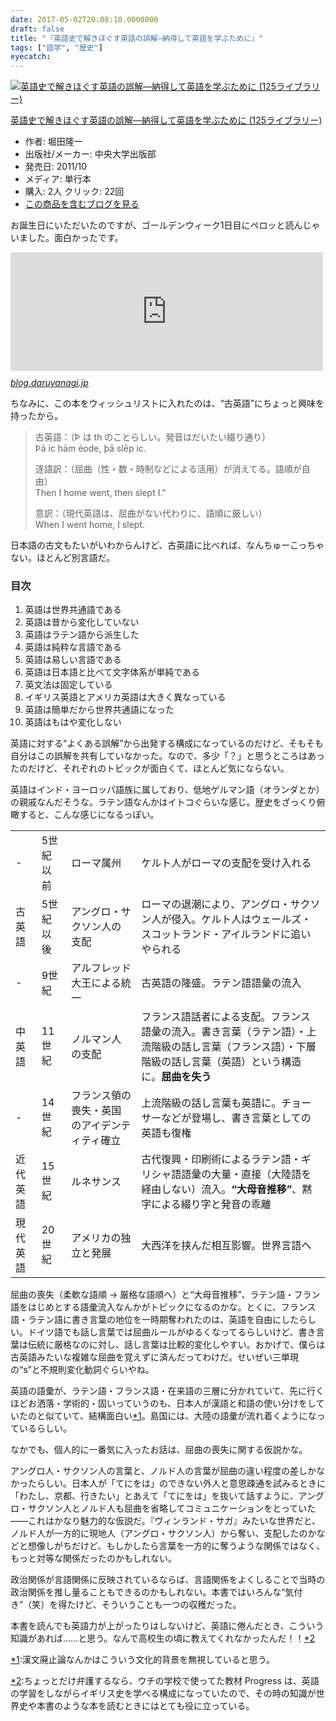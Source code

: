 ```yaml
---
date: 2017-05-02T20:08:10.0000000
draft: false
title: "『英語史で解きほぐす英語の誤解―納得して英語を学ぶために』"
tags: ["語学", "歴史"]
eyecatch: 
---
```

<p><div class="hatena-asin-detail"><a href="http://www.amazon.co.jp/exec/obidos/ASIN/4805727047/bestylesnet-22/"><img src="https://images-fe.ssl-images-amazon.com/images/I/41acvZkzrZL._SL160_.jpg" class="hatena-asin-detail-image" alt="英語史で解きほぐす英語の誤解―納得して英語を学ぶために (125ライブラリー)" title="英語史で解きほぐす英語の誤解―納得して英語を学ぶために (125ライブラリー)"></a><div class="hatena-asin-detail-info"><p class="hatena-asin-detail-title"><a href="http://www.amazon.co.jp/exec/obidos/ASIN/4805727047/bestylesnet-22/">英語史で解きほぐす英語の誤解―納得して英語を学ぶために (125ライブラリー)</a></p><ul><li><span class="hatena-asin-detail-label">作者:</span> 堀田隆一</li><li><span class="hatena-asin-detail-label">出版社/メーカー:</span> 中央大学出版部</li><li><span class="hatena-asin-detail-label">発売日:</span> 2011/10</li><li><span class="hatena-asin-detail-label">メディア:</span> 単行本</li><li><span class="hatena-asin-detail-label">購入</span>: 2人 <span class="hatena-asin-detail-label">クリック</span>: 22回</li><li><a href="http://d.hatena.ne.jp/asin/4805727047/bestylesnet-22" target="_blank">この商品を含むブログを見る</a></li></ul></div><div class="hatena-asin-detail-foot"></div></div></p><p>お誕生日にいただいたのですが、ゴールデンウィーク1日目にペロッと読んじゃいました。面白かったです。</p><p><iframe src="http://blog.daruyanagi.jp/embed/2017/05/01/134744" title="お誕生日プレゼント、ありがとうございます！ - だるろぐ" class="embed-card embed-blogcard" scrolling="no" frameborder="0" style="display: block; width: 100%; height: 190px; max-width: 500px; margin: 10px 0px;"></iframe><cite class="hatena-citation"><a href="http://blog.daruyanagi.jp/entry/2017/05/01/134744">blog.daruyanagi.jp</a></cite></p><p>ちなみに、この本をウィッシュリストに入れたのは、“古英語”にちょっと興味を持ったから。</p>

<blockquote>
<p>古英語：（Þ は th のことらしい。発音はだいたい綴り通り）<br />
Þā ic hām ēode, þā slēp ic.</p><p>逐語訳：（屈曲（性・数・時制などによる活用）が消えてる。語順が自由）<br />
Then I home went, then slept I."</p><p>意訳：（現代英語は、屈曲がない代わりに、語順に厳しい）<br />
When I went home, I slept.</p>

</blockquote>
<p>日本語の古文もたいがいわからんけど、古英語に比べれば、なんちゅーこっちゃない。ほとんど別言語だ。</p>

<div class="section">
<h3>目次</h3>

<ol>
<li>英語は世界共通語である</li>
<li>英語は昔から変化していない</li>
<li>英語はラテン語から派生した</li>
<li>英語は純粋な言語である</li>
<li>英語は易しい言語である</li>
<li>英語は日本語と比べて文字体系が単純である</li>
<li>英文法は固定している</li>
<li>イギリス英語とアメリカ英語は大きく異なっている</li>
<li>英語は簡単だから世界共通語になった</li>
<li>英語はもはや変化しない</li>
</ol><p>英語に対する“よくある誤解”から出発する構成になっているのだけど、そもそも自分はこの誤解を共有していなかった。なので、多少「？」と思うところはあったのだけど、それぞれのトピックが面白くて、ほとんど気にならない。</p><p>英語はインド・ヨーロッパ語族に属しており、低地ゲルマン語（オランダとか）の親戚なんだそうな。ラテン語なんかはイトコぐらいな感じ。歴史をざっくり俯瞰すると、こんな感じになるっぽい。</p>

<table>
<tr>
<td>-</td>
<td>5世紀以前</td>
<td>ローマ属州</td>
<td>ケルト人がローマの支配を受け入れる</td>
</tr>
<tr>
<td>古英語</td>
<td>5世紀以後</td>
<td>アングロ・サクソン人の支配</td>
<td>ローマの退潮により、アングロ・サクソン人が侵入。ケルト人はウェールズ・スコットランド・アイルランドに追いやられる</td>
</tr>
<tr>
<td>-</td>
<td>9世紀</td>
<td>アルフレッド大王による統一</td>
<td>古英語の隆盛。ラテン語語彙の流入</td>
</tr>
<tr>
<td>中英語</td>
<td>11世紀</td>
<td>ノルマン人の支配</td>
<td>フランス語話者による支配。フランス語彙の流入。書き言葉（ラテン語）・上流階級の話し言葉（フランス語）・下層階級の話し言葉（英語）という構造に。<b>屈曲を失う</b></td>
</tr>
<tr>
<td>-</td>
<td>14世紀</td>
<td>フランス領の喪失・英国のアイデンティティ確立</td>
<td>上流階級の話し言葉も英語に。チョーサーなどが登場し、書き言葉としての英語も復権</td>
</tr>
<tr>
<td>近代英語</td>
<td>15世紀</td>
<td>ルネサンス</td>
<td>古代復興・印刷術によるラテン語・ギリシャ語語彙の大量・直接（大陸語を経由しない）流入。<b>“大母音推移”</b>、黙字による綴り字と発音の乖離</td>
</tr>
<tr>
<td>現代英語</td>
<td>20世紀</td>
<td>アメリカの独立と発展</td>
<td>大西洋を挟んだ相互影響。世界言語へ</td>
</tr>
</table><p>屈曲の喪失（柔軟な語順 → 厳格な語順へ）と“大母音推移”、ラテン語・フラン語をはじめとする語彙流入なんかがトピックになるのかな。とくに、フランス語・ラテン語に書き言葉の地位を一時期奪われたのは、英語を自由にしたらしい。ドイツ語でも話し言葉では屈曲ルールがゆるくなってるらしいけど、書き言葉は伝統に厳格なのに対し、話し言葉は比較的変化しやすい。おかげで、僕らは古英語みたいな複雑な屈曲を覚えずに済んだってわけだ。せいぜい三単現の“s”と不規則変化動詞ぐらいやね。</p><p>英語の語彙が、ラテン語・フランス語・在来語の三層に分かれていて、先に行くほどお洒落・学術的・固いっていうのも、日本人が漢語と和語の使い分けをしていたのと似ていて、結構面白い<a href="#f-a99dc589" name="fn-a99dc589" title="漢文廃止論なんかはこういう文化的背景を無視していると思う。">*1</a>。島国には、大陸の語彙が流れ着くようになっているらしい。</p><p>なかでも、個人的に一番気に入ったお話は、屈曲の喪失に関する仮説かな。</p><p>アングロ人・サクソン人の言葉と、ノルド人の言葉が屈曲の違い程度の差しかなかったらしい。日本人が「てにをは」のできない外人と意思疎通を試みるときに「わたし、京都、行きたい」とあえて「てにをは」を抜いて話すように、アングロ・サクソン人とノルド人も屈曲を省略してコミュニケーションをとっていた――これはかなり魅力的な仮説だ。『ヴィンランド・サガ』みたいな世界だと、ノルド人が一方的に現地人（アングロ・サクソン人）から奪い、支配したのかなどと想像しがちだけど、もしかしたら言葉を一方的に奪うような関係ではなく、もっと対等な関係だったのかもしれない。</p><p>政治関係が言語関係に反映されているならば、言語関係をよくしることで当時の政治関係を推し量ることもできるのかもしれない。本書ではいろんな“気付き”（笑）を得たけど、そういうことも一つの収穫だった。</p><p>本書を読んでも英語力が上がったりはしないけど、英語に倦んだとき、こういう知識があれば……と思う。なんで高校生の頃に教えてくれなかったんだ！！<a href="#f-4151b966" name="fn-4151b966" title="ちょっとだけ弁護するなら、ウチの学校で使ってた教材 Progress は、英語の学習をしながらイギリス史を学べる構成になっていたので、その時の知識が世界史や本書のような本を読むときにはとても役に立っている。">*2</a></p>

</div><div class="footnote">
<p class="footnote"><a href="#fn-a99dc589" name="f-a99dc589" class="footnote-number">*1</a><span class="footnote-delimiter">:</span><span class="footnote-text">漢文廃止論なんかはこういう文化的背景を無視していると思う。</span></p>
<p class="footnote"><a href="#fn-4151b966" name="f-4151b966" class="footnote-number">*2</a><span class="footnote-delimiter">:</span><span class="footnote-text">ちょっとだけ弁護するなら、ウチの学校で使ってた教材 Progress は、英語の学習をしながらイギリス史を学べる構成になっていたので、その時の知識が世界史や本書のような本を読むときにはとても役に立っている。</span></p>
</div>